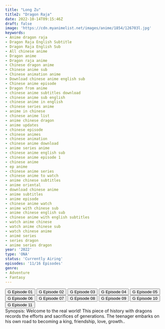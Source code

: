 ```yaml
---
title: "Long Zu"
title2: "Dragon Raja"
date: 2022-10-14T09:15:46Z
draft: false
image: 'https://cdn.myanimelist.net/images/anime/1854/126703l.jpg'
keywords:
- Anime dragon raja
- Dragon Raja English Subtitle
- Dragon Raja English Sub
- All chinese anime
- Dragon anime
- Dragon raja anime
- Chinese dragon anime
- Chinese anime sub
- Chinese animation anime
- Download chinese anime english sub
- Chinese anime episode
- Dragon from anime
- chinese anime subtitles download
- chinese anime sub english
- chinese anime in english
- chinese series anime
- anime in chinese
- chinese anime list
- anime chinese dragon
- anime updates
- chinese episode
- chinese animes
- chinese animation
- chinese anime download
- anime series anime
- chinese anime english sub
- chinese anime episode 1
- chinese anime
- ep anime
- chinese anime series
- chinese anime to watch
- anime chinese subtitles
- anime oriental
- download chinese anime
- anime subtitles
- anime episode
- chinese anime watch
- anime with chinese sub
- anime chinese english sub
- chinese anime with english subtitles
- watch anime chinese
- watch anime chinese sub
- watch chinese anime
- animé series
- series dragon
- anime series dragon
year: '2022'
type: 'ONA'
status: 'Currently Airing'
episodes: '11/16 Episodes'
genre:
- Adventure
- Fantasy
---
```


<div class="d-g gg-5 gtc-r ai-c">
<button onclick="window.open('?gog=long-zu-episode-1','_blank')">G Episode 01</button>
<button onclick="window.open('?gog=long-zu-episode-2','_blank')">G Episode 02</button>
<button onclick="window.open('?gog=long-zu-episode-3','_blank')">G Episode 03</button>
<button onclick="window.open('?gog=long-zu-episode-4','_blank')">G Episode 04</button>
<button onclick="window.open('?gog=long-zu-episode-5','_blank')">G Episode 05</button>
<button onclick="window.open('?gog=long-zu-episode-6','_blank')">G Episode 06</button>
<button onclick="window.open('?gog=long-zu-episode-7','_blank')">G Episode 07</button>
<button onclick="window.open('?gog=long-zu-episode-8','_blank')">G Episode 08</button>
<button onclick="window.open('?gog=long-zu-episode-9','_blank')">G Episode 09</button>
<button onclick="window.open('?gog=long-zu-episode-10','_blank')">G Episode 10</button>
<button onclick="window.open('?gog=long-zu-episode-11','_blank')">G Episode 11</button>
</div>
<div class="bc-1 p-5 d-g gg-5">Synopsis: Welcome to the real world! This piece of history with dragons records the efforts and sacrifices of generations. The teenager embarks on his own road to becoming a king, friendship, love, growth..
</div>